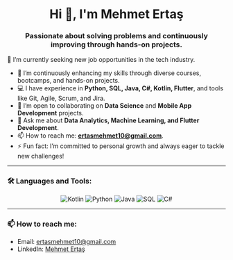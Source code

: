 

<h1 align="center">Hi 👋, I'm Mehmet Ertaş</h1>
<h3 align="center">Passionate about solving problems and continuously improving through hands-on projects.</h3>
</h3>

 🔭 I’m currently seeking new job opportunities in the tech industry.
- 🌱 I’m continuously enhancing my skills through diverse courses, bootcamps, and hands-on projects.
- 💻 I have experience in **Python, SQL, Java, C#, Kotlin, Flutter**, and tools like Git, Agile, Scrum, and Jira.
- 👯 I’m open to collaborating on **Data Science** and **Mobile App Development** projects.
- 💬 Ask me about **Data Analytics, Machine Learning, and Flutter Development**.
- 📫 How to reach me: **ertasmehmet10@gmail.com**.
- ⚡ Fun fact: I’m committed to personal growth and always eager to tackle new challenges!
---

### 🛠️ Languages and Tools:
<p align="center">
  <img src="https://img.shields.io/badge/Kotlin-0095D5?style=for-the-badge&logo=kotlin&logoColor=white" alt="Kotlin"/>
  <img src="https://img.shields.io/badge/Python-3776AB?style=for-the-badge&logo=python&logoColor=white" alt="Python"/>
  <img src="https://img.shields.io/badge/Java-ED8B00?style=for-the-badge&logo=java&logoColor=white" alt="Java"/>
  <img src="https://img.shields.io/badge/SQL-02569B?style=for-the-badge&logo=postgresql&logoColor=white" alt="SQL"/>
  <img src="https://img.shields.io/badge/C%23-239120?style=for-the-badge&logo=c-sharp&logoColor=white" alt="C#"/>

</p>

---

### 📫 How to reach me:  
- Email: ertasmehmet10@gmail.com  
- LinkedIn: [Mehmet Ertaş](https://www.linkedin.com/in/mehmetertas/)  
